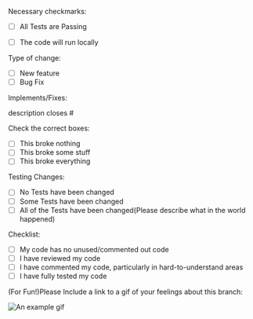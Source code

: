 Necessary checkmarks:

  - [ ] All Tests are Passing

  - [ ] The code will run locally

Type of change:

  - [ ] New feature
  - [ ] Bug Fix

Implements/Fixes:

  description closes #

Check the correct boxes:

  - [ ] This broke nothing
  - [ ] This broke some stuff
  - [ ] This broke everything

Testing Changes:

  - [ ] No Tests have been changed
  - [ ] Some Tests have been changed
  - [ ] All of the Tests have been changed(Please describe what in the world happened)

Checklist:

  - [ ] My code has no unused/commented out code
  - [ ] I have reviewed my code
  - [ ] I have commented my code, particularly in hard-to-understand areas
  - [ ] I have fully tested my code

(For Fun!)Please Include a link to a gif of your feelings about this branch:

![An example gif](https://media4.giphy.com/media/xUPGcAep2BZhomS0HC/giphy.gif?cid=5a38a5a2pbsv5asqdofnavqstx8we7bim8rmswg28786l10v&rid=giphy.gif)
